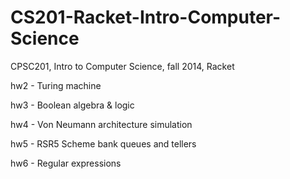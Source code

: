 # CS201-Racket-Intro-Computer-Science

CPSC201, Intro to Computer Science, fall 2014, Racket

hw2 - Turing machine 

hw3 - Boolean algebra & logic

hw4 - Von Neumann architecture simulation

hw5 - RSR5 Scheme bank queues and tellers 

hw6 - Regular expressions 

